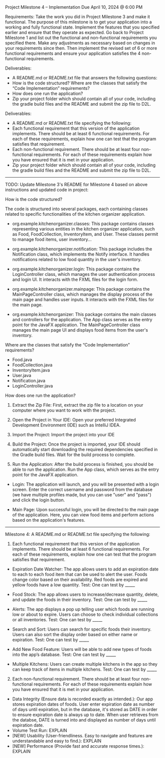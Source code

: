 Project Milestone 4 – Implementation
Due April 10, 2024 @ 6:00 PM

Requirements:
Take the work you did in Project Milestone 3 and make it functional. The purpose of this milestone is to
get your application into a working and fully functional state. Implement the features that you specified
earlier and ensure that they operate as expected. Go back to Project Milestone 1 and list out the
functional and non-functional requirements you specified there. Make any adjustments as necessary
based on changes in your requirements since then. Then implement the revised set of 6 or more
functional requirements and ensure your application satisfies the 4 non-functional requirements.

Deliverables:
- A README.md or README.txt file that answers the following questions:
- How is the code structured? Where are the classes that satisfy the “Code Implementation” requirements?
- How does one run the application?
- Zip your project folder which should contain all of your code, including the gradle build files and the README and submit the zip file to D2L.

Deliverables:
- A README.md or README.txt file specifying the following:
- Each functional requirement that this version of the application implements. There should be at least 6 functional requirements. For each of these requirements, explain how one can test that the program satisfies that requirement.
- Each non-functional requirement. There should be at least four non-functional requirements. For each of these requirements explain how you have ensured that it is met in your application.
- Zip your project folder which should contain all of your code, including the gradle build files and the README and submit the zip file to D2L.

*****************************************************************************************************
TODO: Update Milestone 3's README for Milestone 4 based on above instructions and updated code in project:

How is the code structured? 

The code is structured into several packages, each containing classes related to specific
functionalities of the kitchen organizer application.

- org.example.kitchenorganizer.classes: This package contains classes representing various entities
in the kitchen organizer application, such as Food, FoodCollection, InventoryItem, and User.
These classes permit to manage food items, user inventory...

- org.example.kitchenorganizer.notification: This package includes the Notification class,
which implements the Notify interface. It handles notifications related to low food quantity in the user's inventory.

- org.example.kitchenorganizer.login: This package contains the LoginController class, which manages the user
authentication process and login UI. It interacts with the FXML files for the login form.

- org.example.kitchenorganizer.mainpage: This package contains the MainPageController class, which manages the display process of the main page and handles user inputs. It interacts with the FXML files for the main page.

- org.example.kitchenorganizer: This package contains the main classes and controllers for the application.
The App class serves as the entry point for the JavaFX application. The MainPageController class manages the main page UI
and displays food items from the user's inventory.


Where are the classes that satisfy the “Code Implementation” requirements?

- Food.java
- FoodCollection.java
- InventoryItem.java
- User.java
- Notification.java
- LoginController.java


How does one run the application?

1. Extract the Zip File: First, extract the zip file to a location on your computer where you want to work with the project.

2. Open the Project in Your IDE: Open your preferred Integrated Development Environment (IDE) such as IntelliJ IDEA.

3. Import the Project: Import the project into your IDE

4. Build the Project: Once the project is imported, your IDE should automatically start downloading the required
dependencies specified in the Gradle build files. Wait for the build process to complete.

5. Run the Application: After the build process is finished, you should be able to run the application.
Run the App class, which serves as the entry point for the JavaFX application.

- Login: The application will launch, and you will be presented with a login screen.
Enter the correct username and password from the database (we have multiple profiles made, but you can use "user" and "pass") and click the login button.

- Main Page: Upon successful login, you will be directed to the main page of the application.
Here, you can view food items and perform actions based on the application's features.

*****************************************************************************************************
Milestone 4: A README.md or README.txt file specifying the following:

1. Each functional requirement that this version of the application implements. There
should be at least 6 functional requirements. For each of these requirements, explain
how one can test that the program satisfies that requirement.

- Expiration Date Watcher: The app allows users to add an expiration
date to each to each food item that can be used to alert the user.
Foods change color based on their availability. Red foods are expired and yellow
foods have a low quantity.
Test: One can test by _____

- Food Stock: The app allows users to increase/decrease quantity, delete, and update
the foods in their inventory.
Test: One can test by _____

- Alerts: The app displays a pop up telling user which foods are running low
or about to expire. Users can choose to check individual collections or all inventories.
Test: One can test by _____

- Search and Sort: Users can search for specific foods their inventory. Users can also sort
the display order based on either name or expiration.
Test: One can test by _____

- Add New Food Feature: Users will be able to add new types of foods into the app’s database.
Test: One can test by _____

- Multiple Kitchens: Users can create multiple kitchens in the app so they can keep track
of items in multiple kitchens.
Test: One can test by _____

2. Each non-functional requirement. There should be at least four non-functional
requirements. For each of these requirements explain how you have ensured that it is
met in your application.

- Data Integrity (Ensure data is recorded exactly as intended.): Our app stores expiration dates of foods. User enter expiration date as number of days until expiration, but in the database, it's stored as DATE in order to ensure expiration date is always up to date. When user retrieves from the databse, DATE is turned into and displayed as number of days until expiration date.
- Volume Test Run: EXPLAIN
- [NEW] Usability (User-friendliness. Easy to navigate and features are understandable and easy to find.): EXPLAIN
- [NEW] Performance (Provide fast and accurate response times.): EXPLAIN
